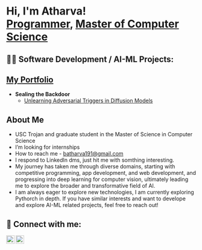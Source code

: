 

<!---
AthArvA-188/AthArvA-188 is a ✨ special ✨ repository because its `README.md` (this file) appears on your GitHub profile.
You can click the Preview link to take a look at your changes.
--->
<h1>Hi, I'm Atharva! <br/><a href="https://github.com/AthArvA-188">Programmer</a>, <a href="https://www.linkedin.com/in/atharva-bhide-">Master of Computer Science </a></h1>

<h2>👨‍💻 Software Development / AI-ML Projects:</h2>
<h2><a href="https://atharvabhideportfolio.vercel.app/">My Portfolio</a></h2>

- <b>Sealing the Backdoor</b>
  - [Unlearning Adversarial Triggers in Diffusion Models](https://github.com/AthArvA-188/Sealing-the-Backdoor-Unlearning-Adversarial-Triggers-in-Diffusion-Models)

<h2>About Me</h2>

- USC Trojan and graduate student in the Master of Science in Computer Science
- I’m looking for internships 
- How to reach me - batharva191@gmail.com
- I respond to LinkedIn dms, just hit me with somthing interesting.
- My journey has taken me through diverse domains, starting with competitive programming, app development, and web development, and progressing into deep learning for computer vision, ultimately leading me to explore the broader and transformative field of AI.
- I am always eager to explore new technologies, I am currently exploring Pythorch in depth. If you have similar interests and want to develope and explore AI-ML related projects, feel free to reach out!

<h2> 🤳 Connect with me:</h2>


[<img align="left" alt="JoshMadakor | LinkedIn" width="22px" src="https://cdn.jsdelivr.net/npm/simple-icons@v3/icons/linkedin.svg" />][linkedin]
[<img align="left" alt="JoshMadakor | Instagram" width="22px" src="https://cdn.jsdelivr.net/npm/simple-icons@v3/icons/instagram.svg" />][instagram]

[instagram]: https://www.instagram.com/_atharva_bhide_/
[linkedin]: https://www.linkedin.com/in/atharva-bhide-/

